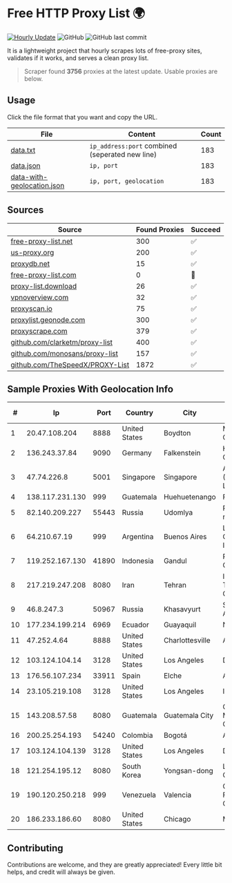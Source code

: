 
# Free HTTP Proxy List 🌍

[![Hourly Update](https://github.com/mertguvencli/http-proxy-list/actions/workflows/main.yml/badge.svg?branch=main)](https://github.com/mertguvencli/http-proxy-list/actions/workflows/main.yml)
![GitHub](https://img.shields.io/github/license/mertguvencli/http-proxy-list)
![GitHub last commit](https://img.shields.io/github/last-commit/mertguvencli/http-proxy-list)

It is a lightweight project that hourly scrapes lots of free-proxy sites, validates if it works, and serves a clean proxy list.


> Scraper found **3756** proxies at the latest update. Usable proxies are below.

## Usage

Click the file format that you want and copy the URL.


|File|Content|Count|
|----|-------|-----|
|[data.txt](https://raw.githubusercontent.com/mertguvencli/http-proxy-list/main/proxy-list/data.txt)|`ip_address:port` combined (seperated new line)|183|
|[data.json](https://raw.githubusercontent.com/mertguvencli/http-proxy-list/main/proxy-list/data.json)|`ip, port`|183|
|[data-with-geolocation.json](https://raw.githubusercontent.com/mertguvencli/http-proxy-list/main/proxy-list/data-with-geolocation.json)|`ip, port, geolocation`|183|

## Sources

|Source|Found Proxies|Succeed|
|------|-------------|-------|
|[free-proxy-list.net](https://free-proxy-list.net)|300|✅|
|[us-proxy.org](https://www.us-proxy.org)|200|✅|
|[proxydb.net](http://proxydb.net)|15|✅|
|[free-proxy-list.com](https://free-proxy-list.com/?page=&port=&type%5B%5D=http&type%5B%5D=https&up_time=0&search=Search)|0|🚫|
|[proxy-list.download](https://www.proxy-list.download/HTTP)|26|✅|
|[vpnoverview.com](https://vpnoverview.com/privacy/anonymous-browsing/free-proxy-servers)|32|✅|
|[proxyscan.io](https://www.proxyscan.io)|75|✅|
|[proxylist.geonode.com](https://proxylist.geonode.com/api/proxy-list?limit=300&page=1&sort_by=lastChecked&sort_type=desc&protocols=http,https)|300|✅|
|[proxyscrape.com](https://api.proxyscrape.com/v2/?request=displayproxies&protocol=http&timeout=10000&country=all&ssl=all&anonymity=all)|379|✅|
|[github.com/clarketm/proxy-list](https://raw.githubusercontent.com/clarketm/proxy-list/master/proxy-list-raw.txt)|400|✅|
|[github.com/monosans/proxy-list](https://raw.githubusercontent.com/monosans/proxy-list/main/proxies/http.txt)|157|✅|
|[github.com/TheSpeedX/PROXY-List](https://raw.githubusercontent.com/TheSpeedX/PROXY-List/master/http.txt)|1872|✅|


## Sample Proxies With Geolocation Info

|#|Ip|Port|Country|City|Internet Service Provider|
|-|--|----|-------|----|-------------------------|
|1|20.47.108.204|8888|United States|Boydton|Microsoft Corporation|
|2|136.243.37.84|9090|Germany|Falkenstein|Hetzner Online GmbH|
|3|47.74.226.8|5001|Singapore|Singapore|Alibaba Cloud (Singapore) Private Limited|
|4|138.117.231.130|999|Guatemala|Huehuetenango|Fibernet S.A|
|5|82.140.209.227|55443|Russia|Udomlya|Rostelecom networks|
|6|64.210.67.19|999|Argentina|Buenos Aires|Level 3 Communications, Inc.|
|7|119.252.167.130|41890|Indonesia|Gandul|PT Indonesia Comnets Plus|
|8|217.219.247.208|8080|Iran|Tehran|Iran Telecommunication Company PJS|
|9|46.8.247.3|50967|Russia|Khasavyurt|Saypudinov Ayatula|
|10|177.234.199.214|6969|Ecuador|Guayaquil|Nedetel S.A.|
|11|47.252.4.64|8888|United States|Charlottesville|Alibaba.com LLC|
|12|103.124.104.14|3128|United States|Los Angeles|DediPath|
|13|176.56.107.234|33911|Spain|Elche|Aire Networks|
|14|23.105.219.108|3128|United States|Los Angeles|IT7 Networks Inc|
|15|143.208.57.58|8080|Guatemala|Guatemala City|Comunicaciones Metropolitanas Cablecolor|
|16|200.25.254.193|54240|Colombia|Bogotá|Andinet ON Line|
|17|103.124.104.139|3128|United States|Los Angeles|DediPath|
|18|121.254.195.12|8080|South Korea|Yongsan-dong|LG DACOM Corporation|
|19|190.120.250.218|999|Venezuela|Valencia|CORPORACION FIBEX TELECOM, C.A.|
|20|186.233.186.60|8080|United States|Chicago|Maxihost LTDA|



## Contributing

Contributions are welcome, and they are greatly appreciated! Every
little bit helps, and credit will always be given.

